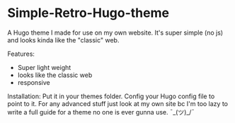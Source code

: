 # Simple-Retro-Hugo-theme
A Hugo theme I made for use on my own website. It's super simple (no js) and looks kinda like the "classic" web.

Features:
- Super light weight
- looks like the classic web
- responsive

Installation:
Put it in your themes folder. Config your Hugo config file to point to it. For any advanced stuff just look at my own site bc I'm too lazy to write a full guide for a theme no one is ever gunna use. ¯\_(ツ)_/¯
